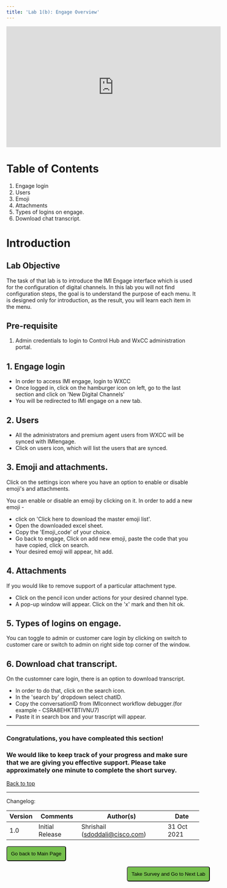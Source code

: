 ```yaml
---
title: 'Lab 1(b): Engage Overview'
---
```


<iframe width="560" height="315" src="https://www.youtube.com/embed/BvVEODznEaU" title="" frameborder="0" allow="accelerometer; autoplay; clipboard-write; encrypted-media; gyroscope; picture-in-picture" allowfullscreen></iframe>

# Table of Contents
1. Engage login
2. Users
3. Emoji
4. Attachments
5. Types of logins on engage.
6. Download chat transcript.

# Introduction

## Lab Objective

The task of that lab is to introduce the IMI Engage interface which is used for the configuration of digital channels. In this lab you will not find configuration steps, the goal is to understand the purpose of each menu. It is designed only for introduction, as the result, you will learn each item in the menu.

## Pre-requisite

1. Admin credentials to login to Control Hub and WxCC administration portal.

## 1. Engage login

- In order to access IMI engage, login to WXCC
- Once logged in, click on the hamburger icon on left, go to the last section and click on 'New Digital Channels'
- You will be redirected to IMI engage on a new tab.

## 2. Users

- All the administrators and premium agent users from WXCC will be synced with IMIengage.
- Click on users icon, which will list the users that are synced.

## 3. Emoji and attachments.

Click on the settings icon where you have an option to enable or disable emoji's and attachments.

You can enable or disable an emoji by clicking on it.
In order to add a new emoji -
- click on 'Click here to download the master emoji list'.
- Open the downloaded excel sheet.
- Copy the 'Emoji_code' of your choice.
- Go back to engage, Click on add new emoji, paste the code that you have copied, click on search.
- Your desired emoji will appear, hit add.

## 4. Attachments

If you would like to remove support of a particular attachment type.
- Click on the pencil icon under actions for your desired channel type.
- A pop-up window will appear. Click on the 'x' mark and then hit ok.

## 5. Types of logins on engage.

   You can toggle to admin or customer care login by clicking on switch to customer care or switch to admin on right side top corner of the window.

## 6. Download chat transcript.

On the customner care login, there is an option to download transcript.
- In order to do that, click on the search icon.
- In the 'search by' dropdown select chatID.
- Copy the conversationID from IMIconnect workflow debugger.(for example - CSRA8EHKTBTIVNU7)
- Paste it in search box and your trascript will appear.

---

### Congratulations, you have compleated this section! 
### We would like to keep track of your progress and make sure that we are giving you effective support. Please take approximately one minute to complete the short survey.

[Back to top](#table-of-contents)

---

Changelog:

| **Version** | **Comments** | **Author(s)** | **Date** |
| --- | --- | --- | --- |
| 1.0 | Initial Release | Shrishail (sdoddali@cisco.com) | 31 Oct 2021 |

<script>
function mainPage() {window.location.href = "https://wxcctechsummit.github.io/wxcclabguides/NewDigital/HomePage.html";}
function nextLab() 
 {
 window.open("https://app.smartsheet.com/b/form/ff1e015c4aed46bfab3f5caed7850aa4", '_blank');
 window.location.href = "https://wxcctechsummit.github.io/wxcclabguides/NewDigital/1c_Connect_overview.html";
 }
</script>

<div id="button-row">
	<button onclick="mainPage()" style="
  border-radius: 5px;
  background-color: rgb(116,191,75);
  padding: 10px;">Go back to Main Page</button>

<button onclick="nextLab()" style="
  position: absolute;
  right: 200px;
  border-radius: 5px;
  background-color: rgb(116,191,75);
  padding: 10px;">Take Survey and Go to Next Lab</button>


</div>
